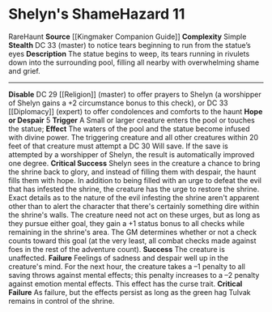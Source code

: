 ﻿---
ac: null
all_resistance: null
complexity: Simple
element: null
fortitude: null
hardness: null
hazard_type: Haunt
hp: null
id: '303'
immunity: null
level: '11'
name: Shelyn's Shame
rarity: Rare
reflex: null
resistance: null
school: null
source: '[[DATABASE/source/Kingmaker Companion Guide|Kingmaker Companion Guide]]'
trait:
- '[[DATABASE/trait/Haunt|Haunt]]'
- '[[DATABASE/trait/Rare|Rare]]'
type: Hazard
weakness: null
will: null

---
# Shelyn's Shame<span class="item-type">Hazard 11</span>

<span class="trait-rare item-trait">Rare</span><span class="item-trait">Haunt</span>
**Source** [[Kingmaker Companion Guide]]
**Complexity** Simple
**Stealth** DC 33 (master) to notice tears beginning to run from the statue’s eyes
**Description** The statue begins to weep, its tears running in rivulets down into the surrounding pool, filling all nearby with overwhelming shame and grief.

---
**Disable** DC 29 [[Religion]] (master) to offer prayers to Shelyn (a worshipper of Shelyn gains a +2 circumstance bonus to this check), or DC 33 [[Diplomacy]] (expert) to offer condolences and comforts to the haunt
**Hope or Despair** <span class="action-icon">5</span> **Trigger** A Small or larger creature enters the pool or touches the statue; **Effect** The waters of the pool and the statue become infused with divine power. The triggering creature and all other creatures within 20 feet of that creature must attempt a DC 30 Will save. If the save is attempted by a worshipper of Shelyn, the result is automatically improved one degree.
**Critical Success** Shelyn sees in the creature a chance to bring the shrine back to glory, and instead of filling them with despair, the haunt fills them with hope. In addition to being filled with an urge to defeat the evil that has infested the shrine, the creature has the urge to restore the shrine. Exact details as to the nature of the evil infesting the shrine aren't apparent other than to alert the character that there's certainly something dire within the shrine's walls. The creature need not act on these urges, but as long as they pursue either goal, they gain a +1 status bonus to all checks while remaining in the shrine's area. The GM determines whether or not a check counts toward this goal (at the very least, all combat checks made against foes in the rest of the adventure count).
**Success** The creature is unaffected.
**Failure** Feelings of sadness and despair well up in the creature's mind. For the next hour, the creature takes a –1 penalty to all saving throws against mental effects; this penalty increases to a –2 penalty against emotion mental effects. This effect has the curse trait.
**Critical Failure** As failure, but the effects persist as long as the green hag Tulvak remains in control of the shrine.